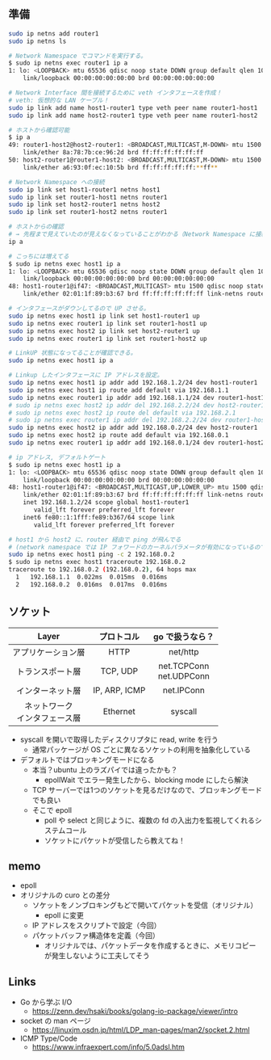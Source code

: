 ## 準備

``` sh
sudo ip netns add router1
sudo ip netns ls

# Network Namespace でコマンドを実行する。
$ sudo ip netns exec router1 ip a
1: lo: <LOOPBACK> mtu 65536 qdisc noop state DOWN group default qlen 1000
    link/loopback 00:00:00:00:00:00 brd 00:00:00:00:00:00

# Network Interface 間を接続するために veth インタフェースを作成！
# veth: 仮想的な LAN ケーブル！
sudo ip link add name host1-router1 type veth peer name router1-host1
sudo ip link add name host2-router1 type veth peer name router1-host2

# ホストから確認可能
$ ip a
49: router1-host2@host2-router1: <BROADCAST,MULTICAST,M-DOWN> mtu 1500 qdisc noop state DOWN group default qlen 1000
    link/ether 8a:78:7b:ce:96:2d brd ff:ff:ff:ff:ff:ff
50: host2-router1@router1-host2: <BROADCAST,MULTICAST,M-DOWN> mtu 1500 qdisc noop state DOWN group default qlen 1000
    link/ether a6:93:0f:ec:10:5b brd ff:ff:ff:ff:ff:**ff**

# Network Namespace への接続
sudo ip link set host1-router1 netns host1
sudo ip link set router1-host1 netns router1
sudo ip link set host2-router1 netns host2
sudo ip link set router1-host2 netns router1

# ホストからの確認
# → 先程まで見えていたのが見えなくなっていることがわかる（Network Namespace に接続されたため）
ip a

# こっちには増えてる
$ sudo ip netns exec host1 ip a
1: lo: <LOOPBACK> mtu 65536 qdisc noop state DOWN group default qlen 1000
    link/loopback 00:00:00:00:00:00 brd 00:00:00:00:00:00
48: host1-router1@if47: <BROADCAST,MULTICAST> mtu 1500 qdisc noop state DOWN group default qlen 1000
    link/ether 02:01:1f:89:b3:67 brd ff:ff:ff:ff:ff:ff link-netns router1

# インタフェースがダウンしてるので UP させる。
sudo ip netns exec host1 ip link set host1-router1 up
sudo ip netns exec router1 ip link set router1-host1 up
sudo ip netns exec host2 ip link set host2-router1 up
sudo ip netns exec router1 ip link set router1-host2 up

# LinkUP 状態になってることが確認できる。
sudo ip netns exec host1 ip a

# Linkup したインタフェースに IP アドレスを設定。
sudo ip netns exec host1 ip addr add 192.168.1.2/24 dev host1-router1
sudo ip netns exec host1 ip route add default via 192.168.1.1
sudo ip netns exec router1 ip addr add 192.168.1.1/24 dev router1-host1
# sudo ip netns exec host2 ip addr del 192.168.2.2/24 dev host2-router1
# sudo ip netns exec host2 ip route del default via 192.168.2.1
# sudo ip netns exec router1 ip addr del 192.168.2.2/24 dev router1-host2
sudo ip netns exec host2 ip addr add 192.168.0.2/24 dev host2-router1
sudo ip netns exec host2 ip route add default via 192.168.0.1
sudo ip netns exec router1 ip addr add 192.168.0.1/24 dev router1-host2

# ip アドレス, デフォルトゲート
$ sudo ip netns exec host1 ip a
1: lo: <LOOPBACK> mtu 65536 qdisc noop state DOWN group default qlen 1000
    link/loopback 00:00:00:00:00:00 brd 00:00:00:00:00:00
48: host1-router1@if47: <BROADCAST,MULTICAST,UP,LOWER_UP> mtu 1500 qdisc noqueue state UP group default qlen 1000
    link/ether 02:01:1f:89:b3:67 brd ff:ff:ff:ff:ff:ff link-netns router1
    inet 192.168.1.2/24 scope global host1-router1
       valid_lft forever preferred_lft forever
    inet6 fe80::1:1fff:fe89:b367/64 scope link 
       valid_lft forever preferred_lft forever

# host1 から host2 に、router 経由で ping が飛んでる
# (network namespace では IP フォワードのカーネルパラメータが有効になっているので)
sudo ip netns exec host1 ping -c 2 192.168.0.2
$ sudo ip netns exec host1 traceroute 192.168.0.2
traceroute to 192.168.0.2 (192.168.0.2), 64 hops max
  1   192.168.1.1  0.022ms  0.015ms  0.016ms 
  2   192.168.0.2  0.016ms  0.017ms  0.016ms 
```

## ソケット

| Layer | プロトコル | go で扱うなら？ |
| :---: | :---: | :---: |
| アプリケーション層 | HTTP | net/http |
| トランスポート層 | TCP, UDP | net.TCPConn<br />net.UDPConn |
| インターネット層 | IP, ARP, ICMP | net.IPConn |
| ネットワーク<br />インタフェース層 | Ethernet | syscall |

- syscall を開いで取得したディスクリプタに read, write を行う
  - 通常パッケージが OS ごとに異なるソケットの利用を抽象化している
- デフォルトではブロッキングモードになる
  - 本当？ubuntu 上のラズパイでは違ったかも？
    - epollWait でエラー発生したから、blocking mode にしたら解決
  - TCP サーバーでは1つのソケットを見るだけなので、ブロッキングモードでも良い
  - そこで epoll
    - poll や select と同じように、複数の fd の入出力を監視してくれるシステムコール
    - ソケットにパケットが受信したら教えてね！

## memo

- epoll
- オリジナルの curo との差分
  - ソケットをノンブロキングもどで開いてパケットを受信（オリジナル）
    - epoll に変更
  - IP アドレスをスクリプトで設定（今回）
  - パケットバッファ構造体を定義（今回）
    - オリジナルでは、パケットデータを作成するときに、メモリコピーが発生しないように工夫してそう

## Links

- Go から学ぶ I/O
  - https://zenn.dev/hsaki/books/golang-io-package/viewer/intro
- socket の man ページ
  - https://linuxjm.osdn.jp/html/LDP_man-pages/man2/socket.2.html
- ICMP Type/Code
  - https://www.infraexpert.com/info/5.0adsl.htm
